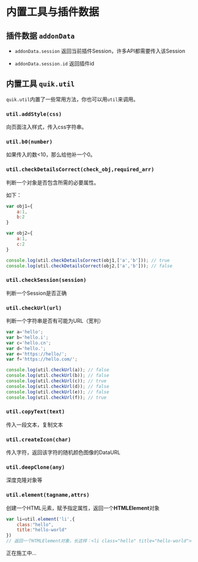# 内置工具与插件数据

## 插件数据 `addonData`

- `addonData.session` 返回当前插件Session，许多API都需要传入该Session

- `addonData.session.id` 返回插件id

## 内置工具 `quik.util`

`quik.util`内置了一些常用方法，你也可以用`util`来调用。

### `util.addStyle(css)`

向页面注入样式，传入css字符串。

### `util.b0(number)`

如果传入的数<10，那么给他补一个0。

### `util.checkDetailsCorrect(check_obj,required_arr)`

判断一个对象是否包含所需的必要属性。

如下：
```javascript
var obj1={
    a:1,
    b:2
}

var obj2={
    a:1,
    c:2
}

console.log(util.checkDetailsCorrect(obj1,['a','b'])); // true
console.log(util.checkDetailsCorrect(obj2,['a','b'])); // false
```

### `util.checkSession(session)`

判断一个Session是否正确

### `util.checkUrl(url)`

判断一个字符串是否有可能为URL（宽判）

```javascript
var a='hello';
var b='hello.i';
var c='hello.cn';
var d='hello.';
var e='https://hello/';
var f='https://hello.com/';

console.log(util.checkUrl(a)); // false 
console.log(util.checkUrl(b)); // false
console.log(util.checkUrl(c)); // true
console.log(util.checkUrl(d)); // false
console.log(util.checkUrl(e)); // false
console.log(util.checkUrl(f)); // true
```

### `util.copyText(text)`

传入一段文本，复制文本

### `util.createIcon(char)`

传入字符，返回该字符的随机颜色图像的DataURL

### `util.deepClone(any)`

深度克隆对象等

### `util.element(tagname,attrs)`

创建一个HTML元素，赋予指定属性，返回一个**HTMLElement**对象

```javascript
var li=util.element('li',{
    class:"hello",
    title:"hello-world"
})
// 返回一个HTMLElement对象，长这样：<li class="hello" title="hello-world"></li>
```

正在施工中...